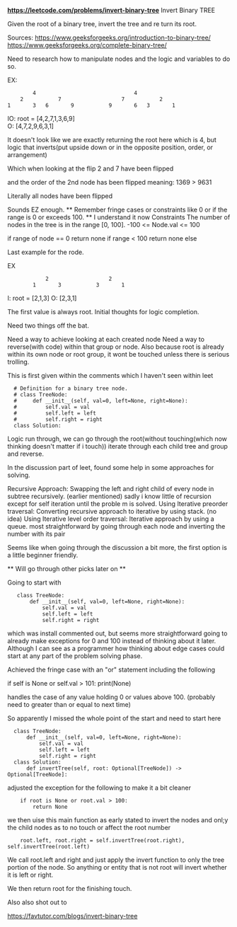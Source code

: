 **https://leetcode.com/problems/invert-binary-tree**
Invert Binary TREE

Given the root of a binary tree, invert the tree and re turn its root.

Sources:
https://www.geeksforgeeks.org/introduction-to-binary-tree/
https://www.geeksforgeeks.org/complete-binary-tree/

Need to research how to manipulate nodes and the logic and variables to do so. 

EX:

			4								4
		2			7					7			2
	1		3	6		9			9		6	3		1

IO: root = [4,2,7,1,3,6,9]	
O: [4,7,2,9,6,3,1]

It doesn't look like we are exactly returning the root here which is 4, but logic that inverts(put upside down or in the opposite position, order, or arrangement)

Which when looking at the flip
2 and 7 have been flipped

and the order of the 2nd node has been flipped
meaning: 1369 > 9631

Literally all nodes have been flipped

Sounds EZ enough. 
**
Remember fringe cases or constraints like 0 or if the range is 0 or exceeds 100.
**
I understand it now
Constraints
The number of nodes in the tree is in the range [0, 100].
-100 <= Node.val <= 100

if range of node == 0
return none
if range < 100
return none
else 

Last example for the rode.

EX 

				2					2	
			1		3			3		1

I: root = [2,1,3]
O: [2,3,1]

The first value is always root.
Initial thoughts for logic completion.

Need two things off the bat.

Need a way to achieve looking at each created node
Need a way to reverse(with code) within that group or node.
Also because root is already within its own node or root group, it wont be touched unless there is serious trolling.


This is first given within the comments which I haven't seen within leet 

      # Definition for a binary tree node.
      # class TreeNode:
      #     def __init__(self, val=0, left=None, right=None):
      #         self.val = val
      #         self.left = left
      #         self.right = right
      class Solution:


Logic run through, we can go through the root(without touching(which now thinking doesn't matter if i touch)) iterate through each child tree and group and reverse. 


In the discussion part of leet, found some help in some approaches for solving.

Recursive Approach: Swapping the left and right child of every node in subtree recursively.
(earlier mentioned) sadly i know little of recursion except for self iteration until the proble m is solved.
Using Iterative preorder traversal: Converting recursive approach to iterative by using stack.
(no idea)
Using Iterative level order traversal: Iterative approach by using a queue.
most straightforward
 by going through each node and inverting the number with its pair

Seems like when going through the discussion a bit more, the first option is a little beginner friendly.

**
Will go through other picks later on 
**

Going to start with 

       class TreeNode:
           def __init__(self, val=0, left=None, right=None):
               self.val = val
               self.left = left
               self.right = right

which was install commented out, but seems more straightforward
going to already make exceptions for 0 and 100 instead of thinking about it later.
Although I can see as a programmer how thinking about edge cases could start at any part of the problem solving phase.


Achieved the fringe case with an "or" statement including the following 

if self is None or self.val > 101:
            print(None)

handles the case of any value holding 0 or values above 100.
(probably need to greater than or equal to next time)

So apparently I missed the whole point of the start and need to start here 

      class TreeNode:
          def __init__(self, val=0, left=None, right=None):
              self.val = val
              self.left = left
              self.right = right
      class Solution:
          def invertTree(self, root: Optional[TreeNode]) -> Optional[TreeNode]:


adjusted the exception for the following to make it a bit cleaner

        if root is None or root.val > 100:
            return None

we then uise this main function as early stated to invert the nodes and onl;y the child nodes as to no
touch or affect the root number

        root.left, root.right = self.invertTree(root.right), self.invertTree(root.left)

We call root.left and right and just apply the invert function to only the tree portion of the node.
So anything or entity that is not root will invert whether it is left or right.

We then return root for the finishing touch.


Also also shot out to 

https://favtutor.com/blogs/invert-binary-tree


















